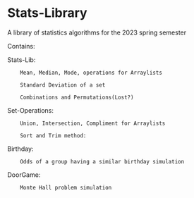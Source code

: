 # Stats-Library
A library of statistics algorithms for the 2023 spring semester


Contains:

   Stats-Lib:
  
        Mean, Median, Mode, operations for Arraylists
    
        Standard Deviation of a set
  
        Combinations and Permutations(Lost?)
    
   Set-Operations:
  
        Union, Intersection, Compliment for Arraylists
     
        Sort and Trim method:
     
   Birthday:
  
        Odds of a group having a similar birthday simulation
     
   DoorGame:
   
        Monte Hall problem simulation


